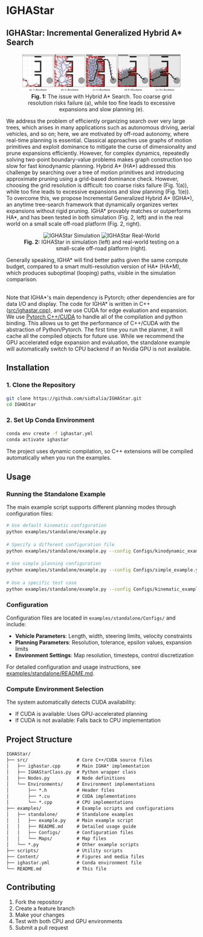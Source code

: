 # IGHAStar

## IGHAStar: Incremental Generalized Hybrid A* Search

<figure align="center">
  <img src="Content/IGHAStar_main_fig.png" alt="IGHAStar Main Figure" width="600"/>
  <figcaption><b>Fig. 1:</b> The issue with Hybrid A* Search. Too coarse grid resolution risks failure (a), while too fine leads to excessive expansions and slow planning (e).</figcaption>
</figure>

We address the problem of efficiently organizing
search over very large trees, which arises in many applications
such as autonomous driving, aerial vehicles, and so on; here, we
are motivated by off-road autonomy, where real-time planning is
essential. 
Classical approaches use graphs of motion primitives
and exploit dominance to mitigate the curse of dimensionality
and prune expansions efficiently. However, for complex dynamics,
repeatedly solving two-point boundary-value problems makes
graph construction too slow for fast kinodynamic planning.
Hybrid A* (HA*) addressed this challenge by searching over a
tree of motion primitives and introducing approximate pruning
using a grid-based dominance check. 
However, choosing the grid
resolution is difficult: too coarse risks failure (Fig. 1(a)), while too fine
leads to excessive expansions and slow planning (Fig. 1(e)).
To overcome this, we propose Incremental Generalized Hybrid A* (IGHA*), an 
anytime tree-search framework that dynamically organizes vertex expansions
without rigid pruning. 
IGHA* provably matches or outperforms HA*, and has been tested in both simulation (Fig. 2, left) and in the real world on a 
small scale off-road platform (Fig. 2, right).

<figure align="center">
  <img src="Content/ighastar_sim.gif" alt="IGHAStar Simulation" width="300"/>
  <img src="Content/ighastar_real.gif" alt="IGHAStar Real-World" width="300"/>
  <figcaption><b>Fig. 2:</b> IGHAStar in simulation (left) and real-world testing on a small-scale off-road platform (right).</figcaption>
</figure>
Generally speaking, IGHA* will find better paths given the same compute budget, 
compared to a smart multi-resolution version of HA* (HA*M), 
which produces suboptimal (looping) paths, visible in the simulation comparison.<br><br>

Note that IGHA*'s main dependency is Pytorch; other dependencies are for data I/O 
and display.
The code for IGHA* is written in C++ ([src/ighastar.cpp](src/ighastar.cpp)), and we use CUDA for edge evaluation and expansion.
We use [Pytorch C++/CUDA](https://docs.pytorch.org/tutorials/advanced/cpp_custom_ops.html#cpp-custom-ops-tutorial)
to handle all of the compilation and python binding.
This allows us to get the performance of C++/CUDA with the abstraction of Python/Pytorch.
The first time you run the planner, it will cache all the compiled objects for future use.
While we recommend the GPU accelerated edge expansion and evaluation, 
the standalone example will automatically switch to CPU backend if an Nvidia GPU is not available.

## Installation

### 1. Clone the Repository
```bash
git clone https://github.com/sidtalia/IGHAStar.git
cd IGHAStar
```

### 2. Set Up Conda Environment
```bash
conda env create -f ighastar.yml
conda activate ighastar
```

The project uses dynamic compilation, so C++ extensions will be compiled automatically when you run the examples.

## Usage

### Running the Standalone Example

The main example script supports different planning modes through configuration files:

```bash
# Use default kinematic configuration
python examples/standalone/example.py

# Specify a different configuration file
python examples/standalone/example.py --config Configs/kinodynamic_example.yml

# Use simple planning configuration
python examples/standalone/example.py --config Configs/simple_example.yml

# Use a specific test case
python examples/standalone/example.py --config Configs/kinematic_example.yml --test-case case2
```

### Configuration

Configuration files are located in `examples/standalone/Configs/` and include:

- **Vehicle Parameters**: Length, width, steering limits, velocity constraints
- **Planning Parameters**: Resolution, tolerance, epsilon values, expansion limits
- **Environment Settings**: Map resolution, timesteps, control discretization

For detailed configuration and usage instructions, see [examples/standalone/README.md](examples/standalone/README.md).

### Compute Environment Selection

The system automatically detects CUDA availability:
- If CUDA is available: Uses GPU-accelerated planning
- If CUDA is not available: Falls back to CPU implementation

## Project Structure

```
IGHAStar/
├── src/                  # Core C++/CUDA source files
│   ├── ighastar.cpp      # Main IGHA* implementation
│   ├── IGHAStarClass.py  # Python wrapper class
│   ├── Nodes.py          # Node definitions
│   └── Environments/     # Environment implementations
│       ├── *.h           # Header files
│       ├── *.cu          # CUDA implementations
│       └── *.cpp         # CPU implementations
├── examples/             # Example scripts and configurations
│   ├── standalone/       # Standalone examples
│   │   ├── example.py    # Main example script
│   │   ├── README.md     # Detailed usage guide
│   │   ├── Configs/      # Configuration files
│   │   └── Maps/         # Map files
│   └── *.py              # Other example scripts
├── scripts/              # Utility scripts
├── Content/              # Figures and media files
├── ighastar.yml          # Conda environment file
└── README.md             # This file
```

## Contributing

1. Fork the repository
2. Create a feature branch
3. Make your changes
4. Test with both CPU and GPU environments
5. Submit a pull request